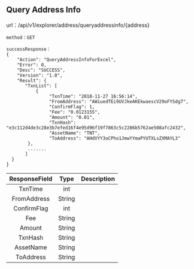   ## Query Address Info


  url：/api/v1/explorer/address/queryaddressinfo/{address}

	method：GET

  	successResponse：
	{
	    "Action": "QueryAddressInfoForExcel",
	    "Error": 0,
	    "Desc": "SUCCESS",
	    "Version": "1.0",
	    "Result": {
           "TxnList": [
               {
                    "TxnTime": "2018-11-27 16:56:14",
                    "FromAddress": "AWiuedTEi9UVJkeAKEkwaescV29oFYSdg7",
                    "ConfirmFlag": 1,
                    "Fee": "0.0123155",
                    "Amount": "0.01",
                    "TxnHash": "e3c112d4de3c28e3b7efed16f4e95d96f19f7863c5c2286b5762ae508afc2432",
                    "AssetName": "TNT",
                    "ToAddress": "AHdVYY3oCPho1JmwYYmaPYUTXLsZXMAYL3"
            },
            .......
           ]
      }
	}

| ResponseField     |     Type |   Description   |
| :--------------: | :--------:| :------: |
| TxnTime|   int|    |
| FromAddress|   String|  |
| ConfirmFlag|   int|    |
| Fee|   String|    |
| Amount|	String|	  |
| TxnHash|	String|	  |
| AssetName|	String|	  |
| ToAddress|	String|	  |
